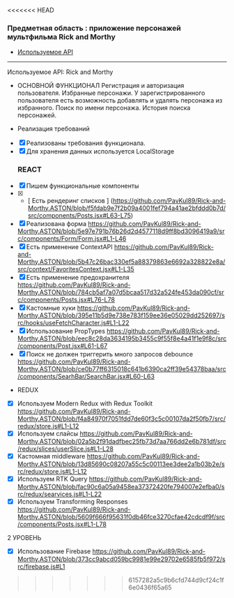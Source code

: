 <<<<<<< HEAD
### Предметная область : приложение персонажей мультфильма Rick and Morthy

- [Используемое API](https://rickandmortyapi.com/)

---
Используемое API: Rick and Morthy
* ОСНОВНОЙ ФУНКЦИОНАЛ
Регистрация и авторизация пользователя.
Избранные персонажи. У зарегистрированного пользователя есть возможность добавлять и удалять персонажа из избранного.
Поиск по имени персонажа.
История поиска персонажей.


* Реализация требований
- [x] Реализованы требования функционала.
- [x] Для хранения данных используется LocalStorage
  ### REACT
- [x] Пишем функциональные компоненты 
- [x] - [ Есть рендеринг списков ] (https://github.com/PavKul89/Rick-and-Morthy.ASTON/blob/f5fdab9e7f2b09a4001fef794a41ae2bfddd0b7d/src/components/Posts.jsx#L63-L75)
- [x] Реализована форма https://github.com/PavKul89/Rick-and-Morthy.ASTON/blob/5e97e791b76b26d2d4577118d9ff8bd3096419a9/src/components/Form/Form.jsx#L1-L46
- [x] Есть применение ContextAPI https://github.com/PavKul89/Rick-and-Morthy.ASTON/blob/5b47c26bac330ef5a88379863e6692a328822e8a/src/context/FavoritesContext.jsx#L1-L35
- [x] Есть применение предохранителя https://github.com/PavKul89/Rick-and-Morthy.ASTON/blob/784cb5af7a07d5bcaa517d32a524fe453da090cf/src/components/Posts.jsx#L76-L78
- [x] Кастомные хуки https://github.com/PavKul89/Rick-and-Morthy.ASTON/blob/395e11b5d9e738e783f159ee36e05029dd252697/src/hooks/useFetchCharacter.js#L1-L22
- [x] Использование PropTypes https://github.com/PavKul89/Rick-and-Morthy.ASTON/blob/eec8c28da3634195b3455c9f55f8e4a41f1e9f8c/src/components/Post.jsx#L61-L67
- [x] Поиск не должен триггерить много запросов debounce https://github.com/PavKul89/Rick-and-Morthy.ASTON/blob/ce0b77ff6315018c641b6390ca2ff39e54378baa/src/components/SearhBar/SearchBar.jsx#L60-L63

* REDUX
- [x] Используем Modern Redux with Redux Toolkit https://github.com/PavKul89/Rick-and-Morthy.ASTON/blob/f4a84970f7051fdd7de60f3c5c00107da2f50fb7/src/redux/store.js#L1-L12
- [x] Используем слайсы https://github.com/PavKul89/Rick-and-Morthy.ASTON/blob/02a5b2f91dadfbec25fb73d7aa766dd2e6b781df/src/redux/slices/userSlice.js#L1-L28
- [x] Кастомная middleware https://github.com/PavKul89/Rick-and-Morthy.ASTON/blob/13d85690c08207a55c5c00113ee3dee2a1b03b2e/src/redux/store.js#L1-L12
- [x] Используем RTK Query https://github.com/PavKul89/Rick-and-Morthy.ASTON/blob/fac90c6a05a9458ea37372420fe794007e2efba0/src/redux/searvices.js#L1-L22
- [x] Используем Transforming Responses https://github.com/PavKul89/Rick-and-Morthy.ASTON/blob/5609f666f95631f0db46fce3270cfae42cdcdf9f/src/components/Posts.jsx#L1-L78

2 УРОВЕНЬ
- [x] Использование Firebase https://github.com/PavKul89/Rick-and-Morthy.ASTON/blob/373cc9abcd059bc9981e99e29702e6585fb5f972/src/firebase.js#L1
>>>>>>> 6157282a5c9b6cfd744d9cf24c1f6e0436f65a65
